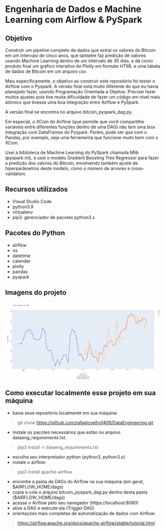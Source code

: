 # Engenharia de Dados e Machine Learning com Airflow & PySpark

## Objetivo
Construir um pipeline completo de dados que extrai os valores do Bitcoin em um intervalo de cinco anos, que também faz predição de valores usando Machine Learning dentro de um intervalo de 30 dias, e dá como produto final um gráfico interativo do Plotly em formato HTML e uma tabela de dados de Bitcoin em um arquivo csv.  
  
Mais especificamente, o objetivo ao construir este repositório foi testar o Airflow com o Pyspark. A versão final está muito diferente do que eu havia planejado fazer, usando Programação Orientada a Objetos. Precisei fazer muitos ajustes pois tive muita dificuldade de fazer um código em nível mais atômico que tivesse uma boa integração entre Airflow e PySpark.  
  
A versão final se encontra no arquivo bitcoin_pyspark_dag.py.  
  
Em especial, o XCom do Airflow (que permite que você compartilhe variáveis entre diferentes funções dentro de uma DAG) não tem uma boa integração com DataFrames do Pyspark. Porém, pode ser que com o Pandas, por exemplo, seja uma ferramenta que funcione muito bem com o XCom. 
   
Usei a biblioteca de Machine Learning do PySpark chamada Mlib (pyspark.ml), e usei o modelo Gradient Boosting Tree Regressor para fazer a predição dos valores do Bitcoin, envolvendo também ajuste de hiperparâmetros deste modelo, como o número de árvores e cross-validation.  

## Recursos utilizados
- Visual Studio Code
- python3.9
- virtualenv
- pip3: gerenciador de pacotes python3.x

## Pacotes do Python
- airflow
- os
- datetime
- calendar
- plotly
- pandas
- pyspark

## Imagens do projeto
<img src="plot1.png" />

## Como executar localmente esse projeto em sua máquina
- baixe esse repositório localmente em sua máquina:  
> git clone https://github.com/rafaelcoelho1409/DataEngineering.git  
- Instale os pacotes necessários que estão no arquivo dataeng_requirements.txt:  
> pip3 install -r dataeng_requirements.txt  
- escolha seu interpretador python (python3, python3.x)  
- instale o airflow:  
> pip3 install apache-airflow  
- encontre a pasta de DAGs do Airflow na sua máquina (em geral, $AIRFLOW_HOME/dags)    
- copie e cole o arquivo bitcoin_pyspark_dag.py dentro desta pasta ($AIRFLOW_HOME/dags)  
- acesse o Airflow pelo seu navegador (https://localhost:8080)  
- ative a DAG e execute ela (Trigger DAG)  
- orientações mais completas de automatização de dados com Airflow:  
> https://airflow.apache.org/docs/apache-airflow/stable/tutorial.html
